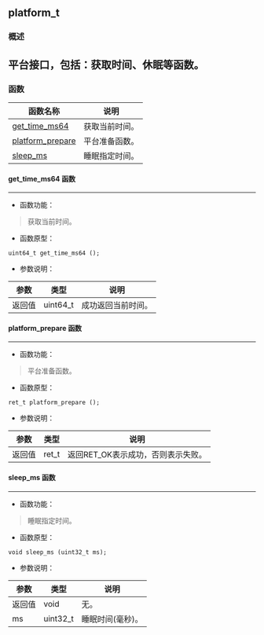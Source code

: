 ## platform\_t
### 概述
平台接口，包括：获取时间、休眠等函数。
----------------------------------
### 函数
<p id="platform_t_methods">

| 函数名称 | 说明 | 
| -------- | ------------ | 
| <a href="#platform_t_get_time_ms64">get\_time\_ms64</a> | 获取当前时间。 |
| <a href="#platform_t_platform_prepare">platform\_prepare</a> | 平台准备函数。 |
| <a href="#platform_t_sleep_ms">sleep\_ms</a> | 睡眠指定时间。 |
#### get\_time\_ms64 函数
-----------------------

* 函数功能：

> <p id="platform_t_get_time_ms64">获取当前时间。

* 函数原型：

```
uint64_t get_time_ms64 ();
```

* 参数说明：

| 参数 | 类型 | 说明 |
| -------- | ----- | --------- |
| 返回值 | uint64\_t | 成功返回当前时间。 |
#### platform\_prepare 函数
-----------------------

* 函数功能：

> <p id="platform_t_platform_prepare">平台准备函数。

* 函数原型：

```
ret_t platform_prepare ();
```

* 参数说明：

| 参数 | 类型 | 说明 |
| -------- | ----- | --------- |
| 返回值 | ret\_t | 返回RET\_OK表示成功，否则表示失败。 |
#### sleep\_ms 函数
-----------------------

* 函数功能：

> <p id="platform_t_sleep_ms">睡眠指定时间。

* 函数原型：

```
void sleep_ms (uint32_t ms);
```

* 参数说明：

| 参数 | 类型 | 说明 |
| -------- | ----- | --------- |
| 返回值 | void | 无。 |
| ms | uint32\_t | 睡眠时间(毫秒)。 |
